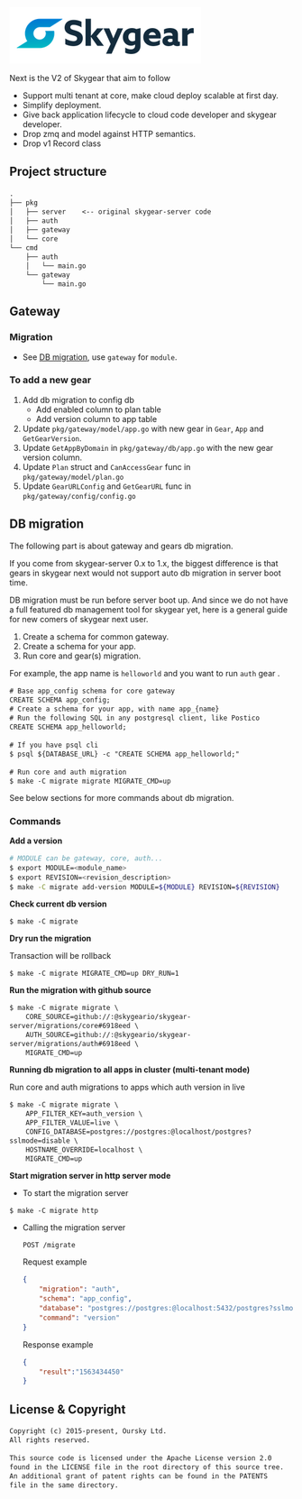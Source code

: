 ![Skygear Logo](.github/skygear-logo.png)

Next is the V2 of Skygear that aim to follow

- Support multi tenant at core, make cloud deploy scalable at first day.
- Simplify deployment.
- Give back application lifecycle to cloud code developer and skygear
  developer.
- Drop zmq and model against HTTP semantics.
- Drop v1 Record class

## Project structure

```
.
├── pkg
│   ├── server    <-- original skygear-server code
│   ├── auth
│   ├── gateway
│   └── core
└── cmd
    ├── auth
    │   └── main.go
    └── gateway
        └── main.go
```

## Gateway

### Migration

- See [DB migration](#db-migration), use `gateway` for `module`.

### To add a new gear

1. Add db migration to config db
    - Add enabled column to plan table
    - Add version column to app table
1. Update `pkg/gateway/model/app.go` with new gear in `Gear`, `App` and `GetGearVersion`.
1. Update `GetAppByDomain` in `pkg/gateway/db/app.go` with the new gear version column.
1. Update `Plan` struct and `CanAccessGear` func in `pkg/gateway/model/plan.go`
1. Update `GearURLConfig` and `GetGearURL` func in `pkg/gateway/config/config.go`

## DB migration

The following part is about gateway and gears db migration.

If you come from skygear-server 0.x to 1.x, the biggest difference is that gears in skygear next would not support auto db migration in server boot time.

DB migration must be run before server boot up. And since we do not have a full featured db management tool for skygear yet, here is a general guide for new comers of skygear next user.

1. Create a schema for common gateway.
1. Create a schema for your app.
1. Run core and gear(s) migration.

For example, the app name is `helloworld` and you want to run `auth` gear .

```
# Base app_config schema for core gateway
CREATE SCHEMA app_config;
# Create a schema for your app, with name app_{name}
# Run the following SQL in any postgresql client, like Postico
CREATE SCHEMA app_helloworld;

# If you have psql cli
$ psql ${DATABASE_URL} -c "CREATE SCHEMA app_helloworld;"

# Run core and auth migration
$ make -C migrate migrate MIGRATE_CMD=up
```

See below sections for more commands about db migration.

### Commands

**Add a version**

```sh
# MODULE can be gateway, core, auth...
$ export MODULE=<module_name>
$ export REVISION=<revision_description>
$ make -C migrate add-version MODULE=${MODULE} REVISION=${REVISION}
```
**Check current db version**

```
$ make -C migrate
```

**Dry run the migration**

Transaction will be rollback

```
$ make -C migrate MIGRATE_CMD=up DRY_RUN=1
```

**Run the migration with github source**

```
$ make -C migrate migrate \
    CORE_SOURCE=github://:@skygeario/skygear-server/migrations/core#6918eed \
    AUTH_SOURCE=github://:@skygeario/skygear-server/migrations/auth#6918eed \
    MIGRATE_CMD=up
```

**Running db migration to all apps in cluster (multi-tenant mode)**

Run core and auth migrations to apps which auth version in live

```
$ make -C migrate migrate \
    APP_FILTER_KEY=auth_version \
    APP_FILTER_VALUE=live \
    CONFIG_DATABASE=postgres://postgres:@localhost/postgres?sslmode=disable \
    HOSTNAME_OVERRIDE=localhost \
    MIGRATE_CMD=up
```

**Start migration server in http server mode**

- To start the migration server

```
$ make -C migrate http
```

- Calling the migration server 

    ```
    POST /migrate
    ```

    Request example

    ```json
    {
        "migration": "auth",
        "schema": "app_config",
        "database": "postgres://postgres:@localhost:5432/postgres?sslmode=disable",
        "command": "version"
    }
    ```

    Response example

    ```json
    {
        "result":"1563434450"
    }
    ```

## License & Copyright

```
Copyright (c) 2015-present, Oursky Ltd.
All rights reserved.

This source code is licensed under the Apache License version 2.0
found in the LICENSE file in the root directory of this source tree.
An additional grant of patent rights can be found in the PATENTS
file in the same directory.

```
